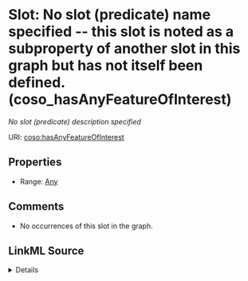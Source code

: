

# Slot: No slot (predicate) name specified -- this slot is noted as a subproperty of another slot in this graph but has not itself been defined. (coso_hasAnyFeatureOfInterest)


_No slot (predicate) description specified_







URI: [coso:hasAnyFeatureOfInterest](http://w3id.org/coso/v1/contaminoso#hasAnyFeatureOfInterest)



<!-- no inheritance hierarchy -->








## Properties

* Range: [Any](../classes/Any.md)





## Comments

* No occurrences of this slot in the graph.



## LinkML Source

<details>

```yaml
name: coso_hasAnyFeatureOfInterest
description: No slot (predicate) description specified
title: No slot (predicate) name specified -- this slot is noted as a subproperty of
  another slot in this graph but has not itself been defined.
comments:
- No occurrences of this slot in the graph.
from_schema: sawgraph-kg
rank: 1000
slot_uri: coso:hasAnyFeatureOfInterest
alias: coso_hasAnyFeatureOfInterest
range: Any

```
</details>